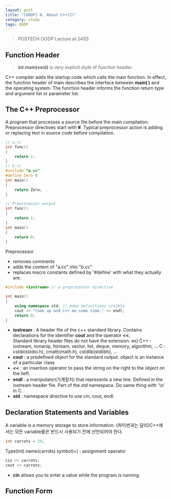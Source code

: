 ```yaml
---
layout: post
title: "[OODP] 0. About C++(2)"
category: study
tags: OODP
---
```


> POSTECH OODP Lecture at 24SS

## Function Header

> **int main(void)** is very explicit style of function header.

C++ compiler adds the startup code which calls the main function. In effect, the function header of main describes the interface between **main( )** and the operating system.
The function header informs the function return type and argument list or parameter list.

## The C++ Preprocessor

A program that processes a source file before the main compilation. Preprocessor directives start with **#**. Typical preprocessor action is adding or replacing text in source code before compilation.
```C++
// a.cc
int func()
{
    return 1;
}
// b.cc
#include "a.cc"
#define Zero 0
int main()
{
    return Zero;
}

// Preprocessor output
int func()
{
    return 1;
}
int main()
{
    return 0;
}
```
Preprocessor
- removes comments
- adds the content of "a.cc" into "b.cc"
- replaces macro constants defined by '#define' with what they actually are.

```C++
#include <iostream> // a preprocessor directive

int main()
{
    using namespace std; // make definitions visible
    cout << "Come up and C++ me some time." << endl;
    return 0;
}
```
- **iostream** : A header file of the c++ standard library. Contains declarations for the identifier **cout** and the operator **<<**. <br>
Standard library header files do not have the extension.
    ex) C++ : iostream, iomanip, fstream, vector, list, deque, memory, algorithm, ...
        C : cstdio(stdio.h), cmath(math.h), cstdlib(stdlibh), ...
- **cout** : a predefined object for the standard output.
    object is an instance of a particular class
- **<<** : an insertion operator to pass the string on the right to the object on the lieft.
- **endl** : a manipulator(기계장치) that represents a new line.
    Defined in the iostream header file.
    Part of the std namespace.
    Do same thing with '\n' in C.
- **std** : namespace directive to use cin, cout, endl.

## Declaration Statements and Variables
A variable is a memory storage to store information.
(파이썬과는 달리)C++에서는 모든 variable들은 반드시 사용되기 전에 선언되어야 한다.

```C++
int carrots = 25;
```
Type(int)
name(carrots)
symbol(=) : assignment operator
```C++
cin >> carrots;
cout << carrots;
```
- **cin** allows you to enter a value while the program is running.

## Function Form
